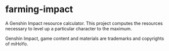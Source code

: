 # farming-impact
A Genshin Impact resource calculator. This project computes the resources necessary to level up a particular character to the maximum.

Genshin Impact, game content and materials are trademarks and copyrights of miHoYo.

